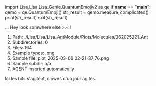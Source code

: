 
import Lisa.Lisa.Lisa_Genie.QuantumEmojiv2 as qe
if __name__ == "__main__":
  qemo = qe.QuantumEmoji()
  str_result = qemo.measure_complicated()
  print(str_result)
  exit(str_result)

... Hey look somwhere else >.< !

1. Path: ./Lisa/Lisa/Lisa_AntModule/Plots/Molecules/362025221_Ant
2. Subdirectories: 0
3. Files: 164
4. Example types: .png
5. Sample file: plot_2025-03-06 02-21-37_76.png
6. Sample subdir: n/a
7. AGENT inserted automatically

Ici les bits s'agitent, clowns d'un jour agités.
